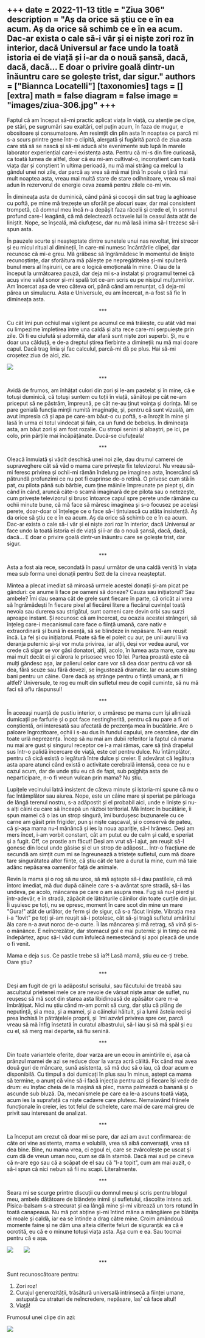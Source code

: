 
+++
date = 2022-11-13
title = "Ziua 306"
description = "Aș da orice să știu ce e în ea acum. Aș da orice să schimb ce e în ea acum. Dac-ar exista o cale să-i vâr și ei niște zori roz în interior, dacă Universul ar face undo la toată istoria ei de viață și i-ar da o nouă șansă, dacă, dacă, dacă… E doar o privire goală dintr-un înăuntru care se golește trist, dar sigur."
authors = ["Biannca Locatelli"]
[taxonomies]
tags = []
[extra]
math = false
diagram = false
image = "images/ziua-306.jpg"
+++
---

Faptul că am început să-mi practic aplicat viața în viață, cu atenție pe clipe, pe stări, pe sugrumări sau exaltări, cel puțin acum, în faza de mugur, e obositoare și consumatoare. Am resimțit din plin asta în noaptea ce parcă mi s-a scurs printre gene într-o clipită, alergată și fugărită parcă de ziua asta care stă să se nască și să-mi aducă alte evenimente sub lupă în marele laborator experiențial care-i existența asta. Pentru că mi-s din fire curioasă, ca toată lumea de altfel, doar că eu mi-am cultivat-o, inconștient cam toată viața dar și conștient în ultima perioadă, nu mă mai strâng ca melcul la gândul unei noi zile, dar parcă aș vrea să mă mai țină în poale o țâră mai mult noaptea asta, vreau mai multă stare de stare odihnitoare, vreau să mai adun în rezervorul de energie ceva zeamă pentru zilele ce-mi vin.

În dimineața asta de duminică, când până și cocoșii din sat trag la aghioase cu poftă, pe mine mă trezește un sforăit pe alocuri suav, dar mai consistent trompetă, că domnul meu încă n-a depășit faza răcelii și crede el, în somnul profund care-l leagănă, că mă delectează octavele lui la ceasul ăsta atât de liniștit. Nope, se înșeală, mă ciufuțesc, dar nu mă lasă inima să-l trezesc să-i spun asta.

În pauzele scurte și neașteptate dintre sunetele unui nas revoltat, îmi strecor și eu micul ritual al dimineții, în care-mi numesc încântările clipei, dar recunosc că mi-e greu. Mă grăbesc să îngrămădesc în momentul de liniște recunoștințe, dar sforăitura mă pălește pe nepregătitelea și-mi spulberă bunul mers al înșiruirii, ce are o logică emoțională în mine. O iau de la început la următoarea pauză, dar deja mi s-a instalat și programul temei că acuș vine valul sonor și-mi spală tot ce-am scris eu pe nisipul mulțumirilor. Am încercat așa de vreo câteva ori, până când am renunțat, că deja-mi părea un simulacru. Asta e Universule, eu am încercat, n-a fost să fie în dimineața asta.

<p style="text-align: center;">***</p>

Cu cât îmi pun ochiul mai vigilent pe acumul ce mă trăiește, cu atât văd mai cu limpezime împletirea între una caldă și alta rece care-mi șerpuiește prin zile. Oi fi eu ciufută și adormită, dar afară sunt niște zori superbi. Și, nu e doar una călduță, e de-a dreptul știrea fierbinte a dimineții: nu mă mai doare capul. Dacă trag linia și fac calculul, parcă-mi dă pe plus. Hai să-mi croșetez ziua de aici, zic.

<div class="flex justify-center">
  <img src="images/306-1024x576.jpeg" />
</div>

<p style="text-align: center;">***</p>

Avidă de frumos, am înhățat culori din zori și le-am pastelat și în mine, că e totuși duminică, că totuși suntem cu toții în viață, sănătoși pe cât ne-am priceput să ne păstrăm, împreună, pe cât ne-au ținut voința și dorința. Mi se pare genială funcția minții numită imaginație, și, pentru că sunt vizuală, am avut impresia că și apa pe care-am băut-o cu poftă, s-a înrozit în mine și lasă în urma ei totul vindecat și fain, ca un fund de bebeluș. În dimineața asta, am băut zori și am fost rozalie. Cu stropi senini și albaștri, pe ici, pe colo, prin părțile mai încăpățânate. Ducă-se ciufuțeala!

<p style="text-align: center;">***</p>

Oleacă înmuiată și vădit deschisă unei noi zile, dau drumul camerei de supraveghere cât să văd o mama care privește fix televizorul. Nu vreau să-mi feresc privirea și ochii-mi rămân îndelung pe imaginea asta, încercând să pătrundă profunzimi ce nu pot fi cuprinse de-o retină. O privesc cum stă în pat, cu pilota până sub bărbie, cum ține mâinile împreunate pe piept și, din când în când, aruncă câte-o scamă imaginară de pe pilota sau o netezește, cum privește televizorul și brusc întoarce capul spre perete unde rămâne cu ochii minute bune, că mă face să măresc imaginea și s-o focusez pe același perete, doar-doar oi înțelege ce o face să-l țintuiască cu atâta insistență. Aș da orice să știu ce e în ea acum. Aș da orice să schimb ce e în ea acum. Dac-ar exista o cale să-i vâr și ei niște zori roz în interior, dacă Universul ar face undo la toată istoria ei de viață și i-ar da o nouă șansă, dacă, dacă, dacă… E doar o privire goală dintr-un înăuntru care se golește trist, dar sigur.

<p style="text-align: center;">***</p>

Asta a fost aia rece, secondată în pasul următor de una caldă venită în viața mea sub forma unei donații pentru Sett de la cineva neașteptat.

Mintea a plecat imediat să miroasă urmele acestei donații și-am picat pe gânduri: ce anume îi face pe oameni să doneze? Cauza sau inițiatorul? Sau ambele? Îmi dau seama cât de grele sunt fiecare în parte, că oricât ai vrea să îngrămădești în fiecare pixel al fiecărei litere a fiecărui cuvințel toată nevoia sau durerea sau strigătul, sunt oameni care devin orbi sau surzi aproape instant. Și recunosc că am încercat, cu ocazia acestei strângeri, să înțeleg care-i mecanismul care face o ființă umană, care nativ e extraordinară și bună în esență, să se blindeze în nepăsare. N-am reușit încă. La fel și cu inițiatorul. Poate să fie el poleit cu aur, pe unii aurul îi va deranja puternic și-și vor muta privirea, iar alții, deși vor vedea aurul, vor crede că sigur se vor găsi donatori, alții, acolo, în lumea asta mare, care au mai mult decât ei și cărora le prisosec vreo 10 lei. Partea proastă este că mulți gândesc așa, iar palierul celor care vor să dea doar pentru că vor să dea, fără scuze sau fără dovezi, se îngustează dramatic. Iar eu acum strâng bani pentru un câine. Oare dacă aș strânge pentru o ființă umană, ar fi altfel? Universule, te rog eu mult din sufletul meu de copil cuminte, să nu mă faci să aflu răspunsul!

<p style="text-align: center;">***</p>

În aceeași nuanță de pustiu interior, o urmăresc pe mama cum își aliniază dumicații pe farfurie și o pot face nestingherită, pentru că nu pare a fi ori conștientă, ori interesată sau afectată de prezența mea în bucătărie. Are o paloare îngrozitoare, ochii i s-au dus în fundul capului, are cearcăne, dar din toate urlă neprezența. Încep să nu mai am dubii referitor la faptul că mama nu mai are gust și singurul receptor ce i-a mai rămas, care să țină drapelul sus într-o palidă încercare de viață, este cel pentru dulce. Nu întâmplător, pentru că cică există o legătură între dulce și creier. E adevărat că legătura asta apare atunci când există o activitate cerebrală intensă, ceea ce nu e cazul acum, dar de unde știu eu că de fapt, sub pojghița asta de neparticipare, n-o fi vreun vulcan prin mama? Nu știu.

Lupițele vecinului latră insistent de câteva minute și istoria-mi spune că nu o fac întâmplător sau aiurea. Nope, este un câine mare și speriat pe pârloaga de lângă terenul nostru, s-a adăpostit și el probabil aici, unde e liniște și nu-s alți câini cu care să înceapă un război teritorial. Mă întorc în bucătărie, îi spun mamei că o las un strop singură, îmi burdușesc buzunarele cu ce carne am găsit prin frigider, pun și niște cașcaval, și o conservă de pateu, că și-așa mama nu-l mănâncă și ies la noua apariție, să-l hrănesc. Deși am mers încet, i-am vorbit constant, cât am putut eu de calm și cald, e speriat și a fugit. Off, ce prostie am făcut! Deși am vrut să-l ajut, am reușit să-l gonesc din locul unde găsise și el un strop de adăpost… Într-o fracțiune de secundă am simțit cum mi se îngreunează a tristețe sufletul, cum mă doare tare singurătatea altor ființe, că știu cât de tare a durut la mine, cum mă taie adânc nepăsarea oamenilor față de animale.

Revin la mama și o rog să nu urce, să mă aștepte să-i dau pastilele, că mă întorc imediat, mă duc după câinele care s-a avântat spre stradă, să-i las undeva, pe acolo, mâncarea pe care o am asupra mea. Fug să nu-l pierd și într-adevăr, e în stradă, zăpăcit de lătrăturile câinilor din toate curțile din jur. Îi ușuiesc pe toți, nu se opresc, moment în care scot din mine un mare "Gura!" atât de urlător, de ferm și de sigur, că s-a făcut liniște. Vibrația mea i-a "lovit" pe toți și-am reușit să-i potolesc, cât să-și tragă sufletul amărâtul ăla care n-a avut noroc de-o curte. Îi las mâncarea și mă retrag, să vină și s-o mănânce. E neîncrezător, dar stomacul gol e mai puternic și în timp ce mă îndepărtez, apuc să-l văd cum înfulecă nemestecând și apoi pleacă de unde o fi venit.

Mama e deja sus. Ce pastile trebe să ia?! Lasă mamă, știu eu ce-ți trebe. Oare știu?

<p style="text-align: center;">***</p>

Deși am fugit de gri la adăpostul scrisului, sau făcutului de treabă sau ascultatul prietenei mele ce are nevoie de vărsat niște amar de suflet, nu reușesc să mă scot din starea asta libidinoasă de apăsător care m-a îmbrățișat. Nici nu știu când m-am pornit să curg, dar știu că plâng de neputință, și a mea, și a mamei, și a câinelui hăituit, și a lumii ăsteia reci și prea închisă în pătrățelele proprii, și  îmi azvârl privirea spre cer, parcă vreau să mă înfig însetată în curatul albastrului, să-l iau și să mă spăl și eu cu el, să merg mai departe, să fiu senină.

<p style="text-align: center;">***</p>

Din toate variantele oferite, doar varza are un ecou în amintirile ei, așa că prânzul mamei de azi se reduce doar la varza acră călită. Fix când mai avea două guri de mâncare, sună asistenta, să mă duc să o iau, că doar acum e disponibilă. Cu timpul a doi dumicați în plus sau în minus, aștept ca mama să termine, o anunț că vine să-i facă injecția pentru azi și fiecare își vede de drum: eu înșfac cheia de la mașină să plec, mama palmează o banană și o ascunde sub bluză. Da, mecanismele pe care ea le-a ascuns toată viața, acum ies la suprafață ca niște cadavre care plutesc. Nemaiavând frânele funcționale în creier, ies tot felul de schelete, care mai de care mai greu de privit sau interesant de analizat.

<p style="text-align: center;">***</p>

La început am crezut că doar mi se pare, dar azi am avut confirmarea: de câte ori vine asistenta, mama e volubilă, vrea să aibă conversații, vrea să dea bine. Bine, nu mama vrea, ci egoul ei, care se zvârcolește pe uscat și cum dă de vreun uman nou, cum se dă în stambă. Dacă mai aud pe cineva că n-are ego sau că a scăpat de el sau că "l-a topit", cum am mai auzit, o să-i spun că nici nebun să fii nu scapi. Literalmente.

<p style="text-align: center;">***</p>

Seara mi se scurge printre discuții cu domnul meu și scris pentru blogul meu, ambele dătătoare de blândețe inimii și sufletului, răscolite intens azi. Pisica-balsam s-a strecurat și ea lângă mine și-mi vibrează un tors rotund în toată canapeaua. Nu mă pot abține și-mi întind mâna a mângâiere pe blănița ei moale și caldă, iar ea se întinde a drag către mine. Croim amândouă momente faine și ne dăm una alteia diferite feluri de siguranță: ea că e ocrotită, eu că e o minune totuși viața asta. Așa cum e ea. Sau tocmai pentru că e așa.


<div class="flex justify-center h-96">
   <img class="h-96" src="images/306-spiky-1-1024x576.jpeg" /> &nbsp; &nbsp; &nbsp;
   <img class="h-96" src="images/306-spiky-2-1024x576.jpeg" /> &nbsp; &nbsp; &nbsp;
</div>

<p style="text-align: center;">***</p>

Sunt recunoscătoare pentru:
1. Zori roz!
2. Curajul generozității, trăsătură universală intrinsecă a ființei umane, astupată cu straturi de neîncredere, nepăsare, las' că face altul!
3. Viață!

Frumosul unei clipe din azi:

<div class="flex justify-center">
  <img src="images/306-beauty.jpeg" />
</div>
